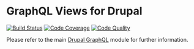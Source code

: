 # GraphQL Views for Drupal

[![Build Status](https://img.shields.io/travis/drupal-graphql/graphql-views.svg)](https://travis-ci.org/drupal-graphql/graphql-views)
[![Code Coverage](https://img.shields.io/codecov/c/github/drupal-graphql/graphql-views.svg)](https://codecov.io/gh/drupal-graphql/graphql-views)
[![Code Quality](https://img.shields.io/scrutinizer/g/drupal-graphql/graphql-views.svg)](https://scrutinizer-ci.com/g/drupal-graphql/graphql-views/?branch=8.x-1.x)

Please refer to the main [Drupal GraphQL] module for further information.

[Drupal GraphQL]: https://github.com/drupal-graphql/graphql-drupal
